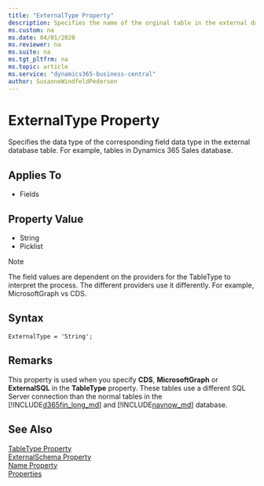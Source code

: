 ```yaml
---
title: "ExternalType Property"
description: Specifies the name of the orginal table in the external database. 
ms.custom: na
ms.date: 04/01/2020
ms.reviewer: na
ms.suite: na
ms.tgt_pltfrm: na
ms.topic: article
ms.service: "dynamics365-business-central"
author: SusanneWindfeldPedersen
---
```


# ExternalType Property
Specifies the data type of the corresponding field data type in the external database table. For example, tables in Dynamics 365 Sales database.

## Applies To  

- Fields 

## Property Value

- String  
- Picklist

> [!NOTE]  
> The field values are dependent on the providers for the TableType to interpret the process. The different providers use it differently. For example, MicrosoftGraph vs CDS. 

## Syntax
```
ExternalType = 'String';
```

## Remarks  
This property is used when you specify **CDS**, **MicrosoftGraph** or **ExternalSQL** in the **TableType** property. These tables use a different SQL Server connection than the normal tables in the [!INCLUDE[d365fin_long_md](../includes/d365fin_long_md.md)] and [!INCLUDE[navnow_md](../includes/navnow_md.md)] database.  

## See Also  
[TableType Property](devenv-tabletype-property.md)  
[ExternalSchema Property](devenv-externalschema-property.md)  
[Name Property](devenv-name-property.md)  
[Properties](devenv-properties.md)  